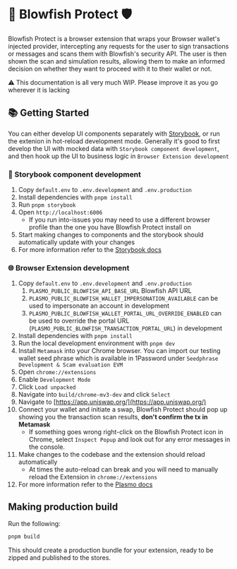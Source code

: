 # 🐡 Blowfish Protect 🛡

Blowfish Protect is a browser extension that wraps your Browser wallet's injected provider, intercepting any requests for the user to sign transactions or messages and scans them with Blowfish's security API. The user is then shown the scan and simulation results, allowing them to make an informed decision on whether they want to proceed with it to their wallet or not.

⚠ This documentation is all very much WIP. Please improve it as you go wherever it is lacking

## 📚 Getting Started

You can either develop UI components separately with [Storybook](https://storybook.js.org), or run the extenion in hot-reload development mode. Generally it's good to first develop the UI with mocked data with `Storybook component development`, and then hook up the UI to business logic in `Browser Extension development`

### 📖 Storybook component development

1. Copy `default.env` to `.env.development` and `.env.production`
1. Install dependencies with `pnpm install`
1. Run `pnpm storybook`
1. Open `http://localhost:6006`
   - If you run into-issues you may need to use a different browser profile than the one you have Blowfish Protect install on
1. Start making changes to components and the storybook should automatically update with your changes
1. For more information refer to the [Storybook docs](https://storybook.js.org/docs/react/get-started/introduction)

### 🌐 Browser Extension development

1. Copy `default.env` to `.env.development` and `.env.production`
   1. `PLASMO_PUBLIC_BLOWFISH_API_BASE_URL` Blowfish API URL
   1. `PLASMO_PUBLIC_BLOWFISH_WALLET_IMPERSONATION_AVAILABLE` can be used to impersonate an account in development
   1. `PLASMO_PUBLIC_BLOWFISH_WALLET_PORTAL_URL_OVERRIDE_ENABLED` can be used to override the portal URL (`PLASMO_PUBLIC_BLOWFISH_TRANSACTION_PORTAL_URL`) in development
1. Install dependencies with `pnpm install`
1. Run the local development environment with `pnpm dev`
1. Install `Metamask` into your Chrome browser. You can import our testing wallet seed phrase which is available in 1Password under `Seedphrase Development & Scam evaluation EVM`
1. Open `chrome://extensions`
1. Enable `Development Mode`
1. Click `Load unpacked`
1. Navigate into `build/chrome-mv3-dev` and click `Select`
1. Navigate to [https://app.uniswap.org/](https://app.uniswap.org/)
1. Connect your wallet and initiate a swap, Blowfish Protect should pop up showing you the transaction scan results, **don't confirm the tx in Metamask**
   - If something goes wrong right-click on the Blowfish Protect icon in Chrome, select `Inspect Popup` and look out for any error messages in the console.
1. Make changes to the codebase and the extension should reload automatically
   - At times the auto-reload can break and you will need to manually reload the Extension in `chrome://extensions`
1. For more information refer to the [Plasmo docs](https://docs.plasmo.com/)

## Making production build

Run the following:

```bash
pnpm build
```

This should create a production bundle for your extension, ready to be zipped and published to the stores.
